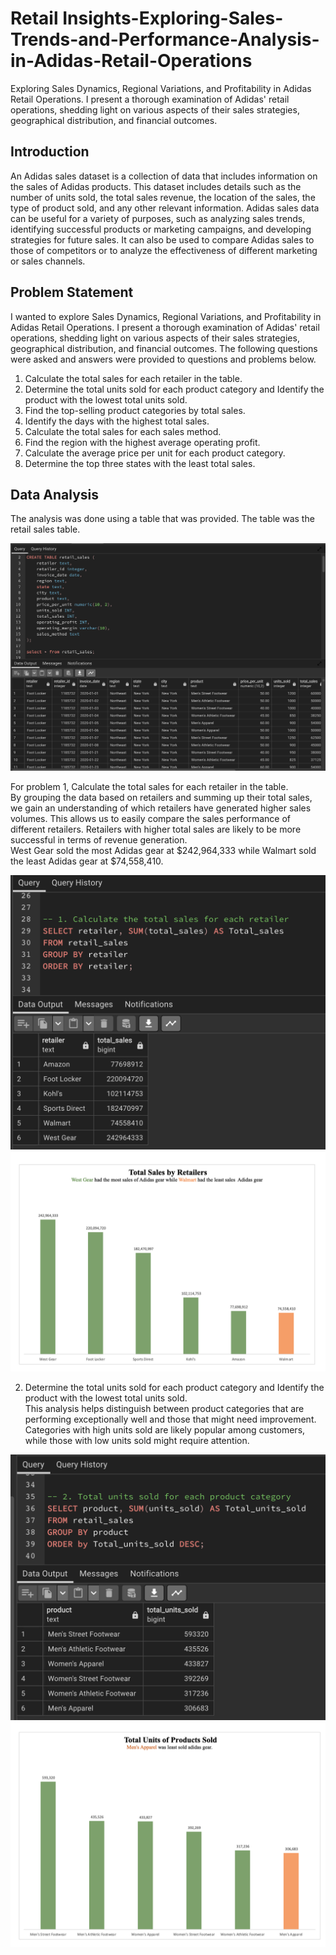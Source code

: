 # Retail Insights-Exploring-Sales-Trends-and-Performance-Analysis-in-Adidas-Retail-Operations
Exploring Sales Dynamics, Regional Variations, and Profitability in Adidas Retail Operations. I present a thorough examination of Adidas' retail operations, shedding light on various aspects of their sales strategies, geographical distribution, and financial outcomes.

## Introduction
An Adidas sales dataset is a collection of data that includes information on the sales of Adidas products. This dataset includes details such as the number of units sold, the total sales revenue, the location of the sales, the type of product sold, and any other relevant information. Adidas sales data can be useful for a variety of purposes, such as analyzing sales trends, identifying successful products or marketing campaigns, and developing strategies for future sales. It can also be used to compare Adidas sales to those of competitors or to analyze the effectiveness of different marketing or sales channels.

## Problem Statement
I wanted to explore Sales Dynamics, Regional Variations, and Profitability in Adidas Retail Operations. I present a thorough examination of Adidas' retail operations, shedding light on various aspects of their sales strategies, geographical distribution, and financial outcomes.
The following questions were asked and answers were provided to questions and problems below.
1. Calculate the total sales for each retailer in the table.
2. Determine the total units sold for each product category and Identify the product with the lowest total units sold.
3. Find the top-selling product categories by total sales.
4. Identify the days with the highest total sales.
5. Calculate the total sales for each sales method.
6. Find the region with the highest average operating profit.
7. Calculate the average price per unit for each product category.
8. Determine the top three states with the least total sales.

## Data Analysis
The analysis was done using a table that was provided. The table was the retail sales table. <br>

![](pic1.png)

For problem 1, Calculate the total sales for each retailer in the table. <br>
By grouping the data based on retailers and summing up their total sales, we gain an understanding of which retailers have generated higher sales volumes. This allows us to easily compare the sales performance of different retailers. Retailers with higher total sales are likely to be more successful in terms of revenue generation. <br>
West Gear sold the most Adidas gear at $242,964,333 while Walmart sold the least Adidas gear at $74,558,410. <br>

![](pic2.png)                                                ![](vis1.png)

2. Determine the total units sold for each product category and Identify the product with the lowest total units sold. <br>
This analysis helps distinguish between product categories that are performing exceptionally well and those that might need improvement. Categories with high units sold are likely popular among customers, while those with low units sold might require attention. <br>

![](pic3.png)                                                ![](vis4.png)










